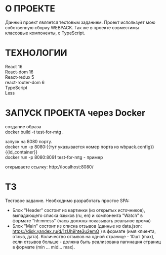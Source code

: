 # О ПРОЕКТЕ <br>
Данный проект является тестовым заданием.
Проект использует мою собственную сборку WEBPACK. 
Так же в проекте совместимы классовые компоненты, с TypeScript.

# ТЕХНОЛОГИИ <br>
React 16 <br>
React-dom 16 <br>
React-redux 5<br>
react-router-dom 6<br>
TypeScript <br>
Less <br>

# ЗАПУСК ПРОЕКТА через Docker <br>
создание образа <br>
docker build -t test-for-mtg . <br>

запуск на 8080 порту. <br>
docker run -p 8080:{{тут указывается номер порта из wbpack.config}} {{id_container}} <br>
docker run -p 8080:8091 test-for-mtg - пример

открываете ссылку:
http://localhost:8080/

# ТЗ <br>
Тестовое задание. Необходимо разработать простое SPA:
- Блок "Header" состоит из картинки (из открытых источников), выпадающего списка языков (ru, en) и компонента "Watch" в формате "hh:mm:ss" (часы должны показывать реальное время)
- Блок "Main" состоит из списка отзывов (данные из data.json: https://disk.yandex.ru/d/1zUh9hte3u2emQ ) в формате (имя клиента, отзыв, дата). Количество отзывов на одной странице - 10шт (max), если отзывов больше - должна быть реализована пагинация страниц в формате (min ... mid... max).